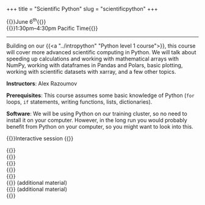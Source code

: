 +++
title = "Scientific Python"
slug = "scientificpython"
+++

{{<cor>}}June 6<sup>th</sup>{{</cor>}}\
{{<cgr>}}1:30pm–4:30pm Pacific Time{{</cgr>}}

<!-- 3dayPython-menu.md, python3/ contains an updated version of this material, so might want to update it here -->
<!-- Course materials will be added here shortly before the start of the course. -->
<!-- Register for this course {{<a "link" "here">}}. -->

---

Building on our {{<a "../intropython" "Python level 1 course">}}, this course will cover more advanced
scientific computing in Python. We will talk about speeding up calculations and working with mathematical
arrays with NumPy, working with dataframes in Pandas and Polars, basic plotting, working with scientific
datasets with xarray, and a few other topics.

**Instructors**: Alex Razoumov

**Prerequisites**: This course assumes some basic knowledge of Python (`for` loops, `if` statements, writing
functions, lists, dictionaries).

**Software**: We will be using Python on our training cluster, so no need to install it on your computer. However, in
  the long run you would probably benefit from Python on your computer, so you might want to look into this.
  
<!-- During the workshop you will likely need a remote secure shell (SSH) client installed on your computer in -->
<!-- order to participate in the course exercises. On Windows we recommend [the free Home Edition of -->
<!-- MobaXterm](https://mobaxterm.mobatek.net/download.html). On Mac and Linux computers SSH is usually -->
<!-- pre-installed (try typing `ssh` in a terminal to make sure it is there). -->

<!-- {{<cor>}}Zoom session (week 1){{</cor>}} \ -->
<!-- {{<cgr>}}10:00am-noon Pacific{{</cgr>}} -->

{{<cor>}}Interactive session {{</cor>}}

<!-- {{<nolinktitle>}}Libraries, virtual environments and packaging{{</nolinktitle>}} \ -->
<!-- {{<nolinktitle>}}Numpy{{</nolinktitle>}} \ -->
<!-- {{<nolinktitle>}}Plotting with matplotlib{{</nolinktitle>}} -->

{{<linktitle url="../python2/python-10-libraries" text="Libraries, virtual environments and packaging">}} \
{{<linktitle url="../python2/python-11-numpy" text="Numpy">}} \
{{<linktitle url="../python2/python-12-matplotlib" text="Plotting with matplotlib">}} \
{{<linktitle url="../python2/python-13-pandas" text="Dataframes with Pandas and Polars">}} \
{{<linktitle url="../python2/python-14-xarray" text="Multidimensional labeled arrays and datasets with xarray">}} \
{{<linktitle url="../python2/python-16-scripts" text="Running Python scripts from the command line">}} (additional material) \
{{<linktitle url="../python2/python-17-objects" text="Basics of object-oriented programming in Python">}} (additional material) \
{{<linktitle url="../python2/python-18-other" text="Other topics">}}

<!-- {{<cor>}}Zoom session (week 2){{</cor>}} \ -->
<!-- {{<cgr>}}10:00am-noon Pacific{{</cgr>}} -->

<!-- {{<nolinktitle>}}Pandas dataframes{{</nolinktitle>}} \ -->
<!-- {{<nolinktitle>}}Multidimensional labeled arrays and datasets with xarray{{</nolinktitle>}} \ -->
<!-- {{<nolinktitle>}}Running Python scripts from the command line{{</nolinktitle>}} \ -->
<!-- {{<nolinktitle>}}Basics of object-oriented programming in Python{{</nolinktitle>}} -->
<!-- {{<nolinktitle>}}Other topics{{</nolinktitle>}} -->

<!-- <\!-- {{<nolinktitle>}}Plotting with cartopy (additional material){{</nolinktitle>}} \ -\-> -->
<!-- <\!-- {{<linktitle url="../python2/python-15-cartopy" text="Plotting with cartopy">}} (additional material) \ -\-> -->
